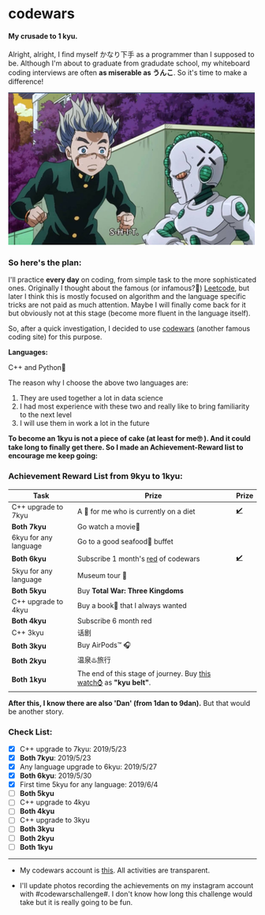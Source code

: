 # codewars
#### My crusade to 1 kyu. 

Alright, alright, I find myself かなり下手 as a programmer than I supposed to be. Although I'm about to graduate from gradudate school, my whiteboard coding interviews are often **as miserable as うんこ**. So it's time to make a difference! 

<img src="assets/act3.png" width="500">

### So here's the plan:

I'll practice **every day** on coding, from simple task to the more sophisticated ones. Originally I thought about the famous (or infamous?🙉) [Leetcode](https://leetcode.com/), but later I think this is mostly focused on algorithm and the language specific tricks are not paid as much attention. Maybe I will finally come back for it but obviously not at this stage (become more fluent in the language itself).

So, after a quick investigation, I decided to use [codewars](https://www.codewars.com/) (another famous coding site) for this purpose.

**Languages:**

C++ and Python🐍

The reason why I choose the above two languages are:

1. They are used together a lot in data science
2. I had most experience with these two and really like to bring familiarity to the next level
3. I will use them in work a lot in the future

**To become an 1kyu is not a piece of cake (at least for me🙄 ). And it could take long to finally get there. So I made an Achievement-Reward list to encourage me keep going:**

### Achievement Reward List from 9kyu to 1kyu:

| Task                  | Prize                                                        | Prize                                                        |
| --------------------- | ------------------------------------------------------------ | ------------------------------------------------------------ |
| C++ upgrade to 7kyu   | A 🍔 for me who is currently on a diet                        | [✔️](https://www.instagram.com/p/ByNZ438Jjf1/?utm_source=ig_web_copy_link) |
| **Both 7kyu**         | Go watch a movie🍿                                            |                                                              |
| 6kyu for any language | Go to a good seafood🦀 buffet                                 |                                                              |
| **Both 6kyu**         | Subscribe 1 month's [red](https://www.codewars.com/subscribe) of codewars | [✔️](https://www.instagram.com/p/ByNasvbpfN5/?utm_source=ig_web_copy_link) |
| 5kyu for any language | Museum tour 🏹                                                |                                                              |
| **Both 5kyu**         | Buy **Total War: Three Kingdoms**                            |                                                              |
| C++ upgrade to 4kyu   | Buy a book📘 that I always wanted                             |                                                              |
| **Both 4kyu**         | Subscribe 6 month red                                        |                                                              |
| C++ 3kyu              | 话剧                                                         |                                                              |
| **Both 3kyu**         | Buy AirPods:tm: 🎧                                            |                                                              |
| **Both 2kyu**         | 温泉♨️旅行                                                    |                                                              |
| **Both 1kyu**         | The end of this stage of journey. Buy [this watch⌚](https://www.citizen.com.hk/html/en/products/eco-drive/super-titanium/ca4241-55a.html) as **"kyu belt"**. |                                                              |

**After this, I know there are also 'Dan' (from 1dan to 9dan).** But that would be another story. 



### Check List:
- [x] C++ upgrade to 7kyu:  2019/5/23
- [x] **Both 7kyu**:  2019/5/23
- [x] Any language upgrade to 6kyu: 2019/5/27
- [x] **Both 6kyu**: 2019/5/30
- [x] First time 5kyu for any language: 2019/6/4
- [ ] **Both 5kyu**
- [ ] C++ upgrade to 4kyu
- [ ] **Both 4kyu**
- [ ] C++ upgrade to 3kyu
- [ ] **Both 3kyu**
- [ ] **Both 2kyu**
- [ ] **Both 1kyu**

---
+ My codewars account is [this](https://www.codewars.com/users/spencerpomme). All activities are transparent.

+ I'll update photos recording the achievements on my instagram account with #codewarschallenge#. I don't know how long this challenge would take but it is really going to be fun.
